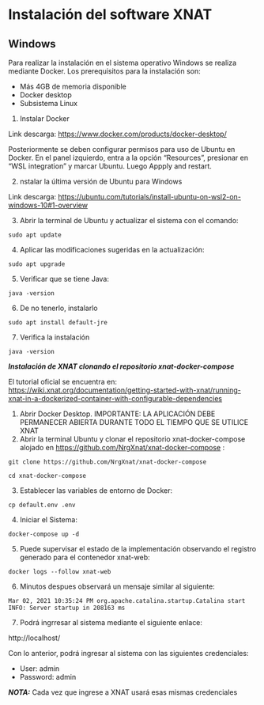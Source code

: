 # Instalación del software XNAT
## Windows
Para realizar la instalación en el sistema operativo Windows se realiza mediante Docker. Los prerequisitos para la instalación son:
- Más 4GB de memoria disponible
- Docker desktop
- Subsistema Linux

1. Instalar Docker

Link descarga: https://www.docker.com/products/docker-desktop/ 

Posteriormente se deben configurar permisos para uso de Ubuntu en Docker. En el panel izquierdo, entra a la opción “Resources”, presionar en “WSL integration” y marcar Ubuntu. Luego Appply and restart. 

2. nstalar la última versión de Ubuntu para Windows

Link descarga: https://ubuntu.com/tutorials/install-ubuntu-on-wsl2-on-windows-10#1-overview 

3. Abrir la terminal de Ubuntu y actualizar el sistema con el comando: 
```
sudo apt update 
```
4. Aplicar las modificaciones sugeridas en la actualización:
```
sudo apt upgrade 
```
5. Verificar que se tiene Java:
```
java -version  
```
6. De no tenerlo, instalarlo
```
sudo apt install default-jre   
```
7. Verifica la instalación
```
java -version   
```
***Instalación de XNAT clonando el repositorio xnat-docker-compose***

El tutorial oficial se encuentra en: https://wiki.xnat.org/documentation/getting-started-with-xnat/running-xnat-in-a-dockerized-container-with-configurable-dependencies 

1. Abrir Docker Desktop. IMPORTANTE: LA APLICACIÓN DEBE PERMANECER ABIERTA DURANTE TODO EL TIEMPO QUE SE UTILICE XNAT
2. Abrir la terminal Ubuntu y clonar el repositorio xnat-docker-compose alojado en https://github.com/NrgXnat/xnat-docker-compose :
```
git clone https://github.com/NrgXnat/xnat-docker-compose 
```
```
cd xnat-docker-compose    
```
3. Establecer las variables de entorno de Docker:
```
cp default.env .env 
```
4. Iniciar el Sistema:
```
docker-compose up -d 
```
5. Puede supervisar el estado de la implementación observando el registro generado para el contenedor xnat-web:
```
docker logs --follow xnat-web
```
6. Minutos despues observará un mensaje similar al siguiente:
```
Mar 02, 2021 10:35:24 PM org.apache.catalina.startup.Catalina start
INFO: Server startup in 208163 ms
```
7. Podrá ingrresar al sistema mediante el siguiente enlace:

http://localhost/

Con lo anterior, podrá ingresar al sistema con las siguientes credenciales:
- User: admin 
- Password: admin 

***NOTA:*** Cada vez que ingrese a XNAT usará esas mismas credenciales 

